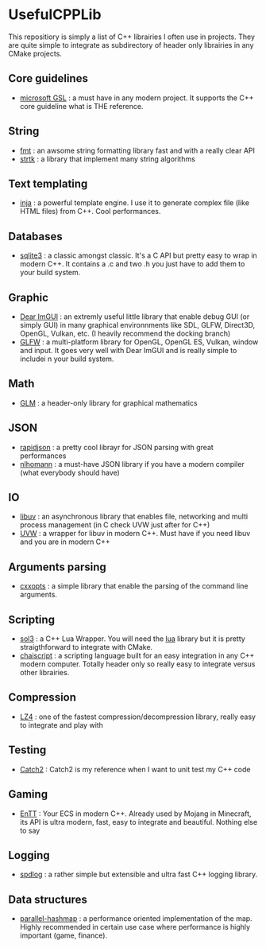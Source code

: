 # UsefulCPPLib

This repositiory is simply a list of C++ librairies I often use in projects. They are quite simple to integrate as subdirectory of header only librairies in any CMake projects.

## Core guidelines

- [microsoft GSL](https://github.com/microsoft/GSL) : a must have in any modern project. It supports the C++ core guideline what is THE reference.

## String

- [fmt](https://github.com/fmtlib/fmt) : an awsome string formatting library fast and with a really clear API
- [strtk](https://github.com/ArashPartow/strtk) : a library that implement many string algorithms

## Text templating

- [inja](https://github.com/pantor/inja) : a powerful template engine. I use it to generate complex file (like HTML files) from C++. Cool performances.

## Databases

- [sqlite3](https://www.sqlite.org/index.html) : a classic amongst classic. It's a C API but pretty easy to wrap in modern C++. It contains a .c and two .h you just have to add them to your build system.

## Graphic

- [Dear ImGUI](https://github.com/ocornut/imgui) : an extremly useful little library that enable debug GUI (or simply GUI) in many graphical environnments like SDL, GLFW, Direct3D, OpenGL, Vulkan, etc. (I heavily recommend the docking branch)
- [GLFW](https://github.com/glfw/glfw) : a multi-platform library for OpenGL, OpenGL ES, Vulkan, window and input. It goes very well with Dear ImGUI and is really simple to includei n your build system.

## Math

- [GLM](https://glm.g-truc.net/0.9.9/index.html) : a header-only library for graphical mathematics

## JSON

- [rapidjson](https://github.com/Tencent/rapidjson/) : a pretty cool librayr for JSON parsing with great performances
- [nlhomann](https://github.com/nlohmann/json) : a must-have JSON library if you have a modern compiler (what everybody should have)

## IO

- [libuv](https://github.com/libuv/libuv) : an asynchronous library that enables file, networking and multi process management (in C check UVW just after for C++)
- [UVW](https://github.com/skypjack/uvw) : a wrapper for libuv in modern C++. Must have if you need libuv and you are in modern C++

## Arguments parsing

- [cxxopts](https://github.com/jarro2783/cxxopts) : a simple library that enable the parsing of the command line arguments.

## Scripting

- [sol3](https://github.com/ThePhD/sol2) : a C++ Lua Wrapper. You will need the [lua](https://github.com/lua/lua) library but it is pretty straigthforward to integrate with CMake.
- [chaiscript](https://github.com/ChaiScript/ChaiScript) : a scripting language built for an easy integration in any C++ modern computer. Totally header only so really easy to integrate versus other librairies.

## Compression

- [LZ4](https://github.com/lz4/lz4) : one of the fastest compression/decompression library, really easy to integrate and play with

## Testing

- [Catch2](https://github.com/catchorg/Catch2) : Catch2 is my reference when I want to unit test my C++ code

## Gaming

- [EnTT](https://github.com/skypjack/entt) : Your ECS in modern C++. Already used by Mojang in Minecraft, its API is ultra modern, fast, easy to integrate and beautiful. Nothing else to say

## Logging

- [spdlog](https://github.com/gabime/spdlog) : a rather simple but extensible and ultra fast C++ logging library.

## Data structures

- [parallel-hashmap](https://github.com/greg7mdp/parallel-hashmap) : a performance oriented implementation of the map. Highly recommended in certain use case where performance is highly important (game, finance).
